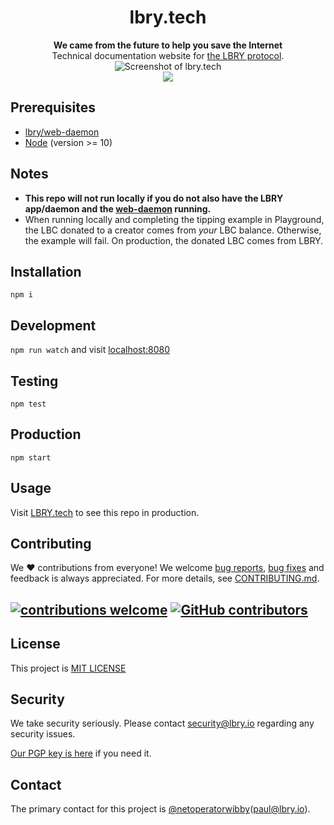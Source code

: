 <h1 align="center">lbry.tech</h1>

<div align="center">
  <strong>We came from the future to help you save the Internet</strong>
</div>

<div align="center">
  Technical documentation website for <a href="https://lbry.io">the LBRY protocol</a>.
</div>

<div align="center">
  <img src="https://spee.ch/f2c2c29f7e6a76d84b341c5f42a832db7589b410/dottech-2018-october.png" title="Screenshot of lbry.tech"/>
</div>

<div align="center">
  <a href="https://travis-ci.org/lbryio/lbry.tech"><img src="https://img.shields.io/travis/lbryio/lbry.tech/master.svg?style=flat-square"/></a>
</div>



## Prerequisites
- [lbry/web-daemon](https://github.com/lbryio/web-daemon)
- [Node](https://nodejs.org) (version >= 10)

## Notes
- **This repo will not run locally if you do not also have the LBRY app/daemon and the [web-daemon](https://github.com/lbryio/web-daemon) running.**
- When running locally and completing the tipping example in Playground, the LBC donated to a creator comes from _your_ LBC balance. Otherwise, the example will fail. On production, the donated LBC comes from LBRY.

## Installation
`npm i`

## Development
`npm run watch` and visit [localhost:8080](http://localhost:8080)

## Testing
`npm test`

## Production
`npm start`

## Usage
Visit [LBRY.tech](https://lbry.tech) to see this repo in production.

## Contributing 
We :heart: contributions from everyone! We welcome [bug reports](https://github.com/lbryio/lbry.tech/issues/), [bug fixes](https://github.com/lbryio/lbry.tech/pulls) and feedback is always appreciated. For more details, see [CONTRIBUTING.md](CONTRIBUTING.md).

## [![contributions welcome](https://img.shields.io/badge/contributions-welcome-brightgreen.svg?style=flat)](https://github.com/lbryio/lbry.tech/issues) [![GitHub contributors](https://img.shields.io/github/contributors/lbryio/lbry.tech.svg)](https://GitHub.com/lbryio/lbry.tech/graphs/contributors/)

## License
This project is [MIT LICENSE](license)

## Security
We take security seriously. Please contact [security@lbry.io](mailto:security@lbry.io) regarding any security issues.

[Our PGP key is here](https://keybase.io/lbry/key.asc) if you need it.

## Contact
The primary contact for this project is [@netoperatorwibby](https://github.com/netoperatorwibby)(paul@lbry.io).

